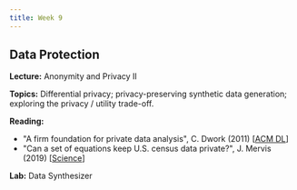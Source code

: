 ```yaml
---
title: Week 9
---
```


## Data Protection

**Lecture:** Anonymity and Privacy II

**Topics:** Differential privacy; privacy-preserving synthetic data generation; exploring the privacy / utility trade-off.

**Reading:**

* "A firm foundation for private data analysis", C. Dwork (2011) [[ACM DL](https://dl.acm.org/citation.cfm?doid=1866739.1866758)]  
* "Can a set of equations keep U.S. census data private?", J. Mervis (2019) [[Science](https://www.sciencemag.org/news/2019/01/can-set-equations-keep-us-census-data-private)]      

**Lab:** Data Synthesizer
